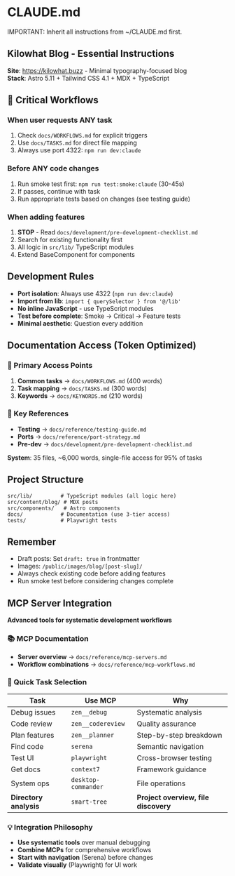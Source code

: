 # CLAUDE.md

IMPORTANT: Inherit all instructions from ~/CLAUDE.md first.

## Kilowhat Blog - Essential Instructions

**Site**: https://kilowhat.buzz - Minimal typography-focused blog  
**Stack**: Astro 5.11 + Tailwind CSS 4.1 + MDX + TypeScript

## 🚨 Critical Workflows

### When user requests ANY task
1. Check `docs/WORKFLOWS.md` for explicit triggers
2. Use `docs/TASKS.md` for direct file mapping
3. Always use port 4322: `npm run dev:claude`

### Before ANY code changes
1. Run smoke test first: `npm run test:smoke:claude` (30-45s)
2. If passes, continue with task
3. Run appropriate tests based on changes (see testing guide)

### When adding features
1. **STOP** - Read `docs/development/pre-development-checklist.md`
2. Search for existing functionality first
3. All logic in `src/lib/` TypeScript modules
4. Extend BaseComponent for components

## Development Rules
- **Port isolation**: Always use 4322 (`npm run dev:claude`)
- **Import from lib**: `import { querySelector } from '@/lib'`
- **No inline JavaScript** - use TypeScript modules
- **Test before complete**: Smoke → Critical → Feature tests
- **Minimal aesthetic**: Question every addition

## Documentation Access (Token Optimized)

### 🎯 Primary Access Points
1. **Common tasks** → `docs/WORKFLOWS.md` (400 words)
2. **Task mapping** → `docs/TASKS.md` (300 words)  
3. **Keywords** → `docs/KEYWORDS.md` (210 words)

### 📁 Key References
- **Testing** → `docs/reference/testing-guide.md`
- **Ports** → `docs/reference/port-strategy.md`
- **Pre-dev** → `docs/development/pre-development-checklist.md`

**System**: 35 files, ~6,000 words, single-file access for 95% of tasks

## Project Structure
```
src/lib/         # TypeScript modules (all logic here)
src/content/blog/ # MDX posts
src/components/   # Astro components
docs/            # Documentation (use 3-tier access)
tests/           # Playwright tests
```

## Remember
- Draft posts: Set `draft: true` in frontmatter
- Images: `/public/images/blog/[post-slug]/`
- Always check existing code before adding features
- Run smoke test before considering changes complete

## MCP Server Integration

**Advanced tools for systematic development workflows**

### 📚 MCP Documentation
- **Server overview** → `docs/reference/mcp-servers.md`
- **Workflow combinations** → `docs/reference/mcp-workflows.md`

### 🎯 Quick Task Selection
| Task | Use MCP | Why |
|------|---------|-----|
| Debug issues | `zen__debug` | Systematic analysis |
| Code review | `zen__codereview` | Quality assurance |
| Plan features | `zen__planner` | Step-by-step breakdown |
| Find code | `serena` | Semantic navigation |
| Test UI | `playwright` | Cross-browser testing |
| Get docs | `context7` | Framework guidance |
| System ops | `desktop-commander` | File operations |
| **Directory analysis** | `smart-tree` | **Project overview, file discovery** |

### 💡 Integration Philosophy
- **Use systematic tools** over manual debugging
- **Combine MCPs** for comprehensive workflows  
- **Start with navigation** (Serena) before changes
- **Validate visually** (Playwright) for UI work